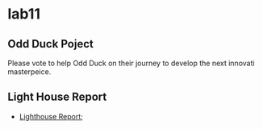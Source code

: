 # lab11

## Odd Duck Poject

Please vote to help Odd Duck on their journey to develop the next innovati masterpeice.

## Light House Report

- [Lighthouse Report](../lighthouse/Screenshot%202023-02-10%20at%209.59.07%20PM.png);

